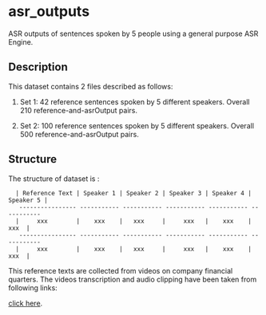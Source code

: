 # asr_outputs
ASR outputs of sentences spoken by 5 people using a general purpose ASR Engine.

## Description
This dataset contains 2 files described as follows:
  1. Set 1: 42 reference sentences spoken by 5 different speakers. Overall 210 reference-and-asrOutput pairs.
  
  2. Set 2: 100 reference sentences spoken by 5 different speakers. Overall 500 reference-and-asrOutput pairs.
  
## Structure
The structure of dataset is :
      
      | Reference Text | Speaker 1 | Speaker 2 | Speaker 3 | Speaker 4 | Speaker 5 |
       ---------------- ----------- ----------- ----------- ----------- -----------
      |     xxx        |    xxx    |   xxx     |     xxx   |    xxx    |      xxx  | 
       ---------------- ----------- ----------- ----------- ----------- -----------
      |     xxx        |    xxx    |   xxx     |     xxx   |    xxx    |      xxx  | 
      

This reference texts are collected from videos on company financial quarters. The videos transcription and audio clipping have been taken from following links:
    
[click here](https://www.youtube.com/watch?v=OQJm1pd7jyw).
    
